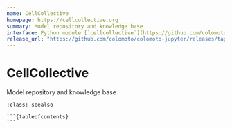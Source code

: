 ```yaml
---
name: CellCollective
homepage: https://cellcollective.org
summary: Model repository and knowledge base
interface: Python module [`cellcollective`](https://github.com/colomoto/colomoto-jupyter)
release_url: "https://github.com/colomoto/colomoto-jupyter/releases/tag/v{}"
---
```


# CellCollective

Model repository and knowledge base

````{admonition} Notebooks
:class: seealso

```{tableofcontents}
```

````
